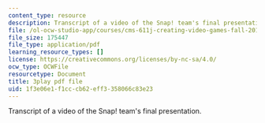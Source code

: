 ```yaml
---
content_type: resource
description: Transcript of a video of the Snap! team's final presentation.
file: /ol-ocw-studio-app/courses/cms-611j-creating-video-games-fall-2014/1f3e06e1f1cccb62eff3358066c83e23_sKolTx6sxUo.pdf
file_size: 175447
file_type: application/pdf
learning_resource_types: []
license: https://creativecommons.org/licenses/by-nc-sa/4.0/
ocw_type: OCWFile
resourcetype: Document
title: 3play pdf file
uid: 1f3e06e1-f1cc-cb62-eff3-358066c83e23
---
```

Transcript of a video of the Snap! team's final presentation.